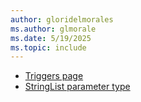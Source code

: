 ```yaml
---
author: gloridelmorales
ms.author: glmorale
ms.date: 5/19/2025
ms.topic: include
---
```


- [Triggers page](#triggers-page)
- [StringList parameter type](#stringList-parameter-type)